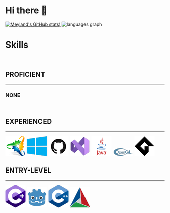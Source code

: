 <p align="center"> 
  
# Hi there 👋

[![Meyland's GitHub stats](https://github-readme-stats.vercel.app/api?username=MeylandMan&locale=en&hide_title=false&show_icons=true&theme=onedark))](https://github.com/anuraghazra/github-readme-stats)
![languages graph](https://github-readme-stats.vercel.app/api/top-langs/?username=MeylandMan&locale=en&hide_border=false&hide_title=false&show_icons=true&theme=onedark\&layout=compact&langs_count=6)

# Skills
</br>

## PROFICIENT
  ---
### NONE

</br>

## EXPERIENCED
  ---
![](https://github.com/MeylandMan/photos/blob/main/premake5.png)
![](https://github.com/MeylandMan/photos/blob/main/windows.png)
![](https://github.com/MeylandMan/photos/blob/main/GitHUB.png)
![](https://github.com/MeylandMan/photos/blob/main/Visual_Studio.png)
![](https://github.com/MeylandMan/photos/blob/main/Java.png)
![](https://github.com/MeylandMan/photos/blob/main/opengl.png)
![](https://github.com/MeylandMan/photos/blob/main/gamemaker.png)
</br>
  
## ENTRY-LEVEL
---
![](https://github.com/MeylandMan/photos/blob/main/cs.png)
![](https://github.com/MeylandMan/photos/blob/main/godot.png)
![](https://github.com/MeylandMan/photos/blob/main/Cpp.png)
![](https://github.com/MeylandMan/photos/blob/main/Cmake.png)
</p>

</br>
